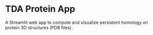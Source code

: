 # TDA Protein App

A Streamlit web app to compute and visualize persistent homology on protein 3D structures (PDB files).